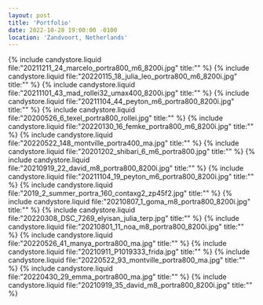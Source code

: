 ```yaml
---
layout: post
title: 'Portfolio'
date: 2022-10-28 19:00:00 -0100
location: 'Zandvoort, Netherlands'
---
```


{% include candystore.liquid file:"20211211_24_marcelo_portra800_m6_8200i.jpg" title:"" %}
{% include candystore.liquid file:"20220115_18_julia_leo_portra800_m6_8200i.jpg" title:"" %}
{% include candystore.liquid file:"20211101_43_mad_rollei32_umax400_8200i.jpg" title:"" %}
{% include candystore.liquid file:"20211104_44_peyton_m6_portra800_8200i.jpg" title:"" %}
{% include candystore.liquid file:"20200526_6_texel_portra800_rollei.jpg" title:"" %}
{% include candystore.liquid file:"20220130_16_femke_portra800_m6_8200i.jpg" title:"" %}
{% include candystore.liquid file:"20220522_148_montville_portra400_ma.jpg" title:"" %}
{% include candystore.liquid file:"20201202_shibari_6_m6_portra800.jpg" title:"" %}
{% include candystore.liquid file:"20210919_22_david_m8_portra800_8200i.jpg" title:"" %}
{% include candystore.liquid file:"20211104_19_peyton_m6_portra800_8200i.jpg" title:"" %}
{% include candystore.liquid file:"2019_2_summer_portra_160_contaxg2_zp45f2.jpg" title:"" %}
{% include candystore.liquid file:"20210807_1_goma_m8_portra800_8200i.jpg" title:"" %}
{% include candystore.liquid file:"20220308_DSC_7269_elyisan_julia_terp.jpg" title:"" %}
{% include candystore.liquid file:"20210801_11_noa_m8_portra800_8200i.jpg" title:"" %}
{% include candystore.liquid file:"20220526_41_manya_portra800_ma.jpg" title:"" %}
{% include candystore.liquid file:"20210911_P1019333_frida.jpg" title:"" %}
{% include candystore.liquid file:"20220522_93_montville_portra800_ma.jpg" title:"" %}
{% include candystore.liquid file:"20220430_29_emma_portra800_ma.jpg" title:"" %}
{% include candystore.liquid file:"20210919_35_david_m8_portra800_8200i.jpg" title:"" %}